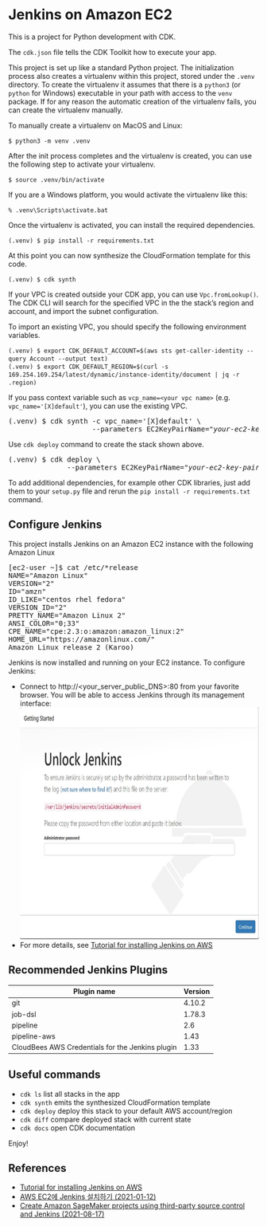 
# Jenkins on Amazon EC2

This is a project for Python development with CDK.

The `cdk.json` file tells the CDK Toolkit how to execute your app.

This project is set up like a standard Python project.  The initialization
process also creates a virtualenv within this project, stored under the `.venv`
directory.  To create the virtualenv it assumes that there is a `python3`
(or `python` for Windows) executable in your path with access to the `venv`
package. If for any reason the automatic creation of the virtualenv fails,
you can create the virtualenv manually.

To manually create a virtualenv on MacOS and Linux:

```
$ python3 -m venv .venv
```

After the init process completes and the virtualenv is created, you can use the following
step to activate your virtualenv.

```
$ source .venv/bin/activate
```

If you are a Windows platform, you would activate the virtualenv like this:

```
% .venv\Scripts\activate.bat
```

Once the virtualenv is activated, you can install the required dependencies.

```
(.venv) $ pip install -r requirements.txt
```

At this point you can now synthesize the CloudFormation template for this code.

```
(.venv) $ cdk synth 
```

If your VPC is created outside your CDK app, you can use `Vpc.fromLookup()`.
The CDK CLI will search for the specified VPC in the the stack’s region and account,
and import the subnet configuration.

To import an existing VPC, you should specify the following environment variables.

```
(.venv) $ export CDK_DEFAULT_ACCOUNT=$(aws sts get-caller-identity --query Account --output text)
(.venv) $ export CDK_DEFAULT_REGION=$(curl -s 169.254.169.254/latest/dynamic/instance-identity/document | jq -r .region)
```

If you pass context variable such as `vcp_name=<your vpc name>` (e.g. `vpc_name='[X]default'`), you can use the existing VPC.

<pre>
(.venv) $ cdk synth -c vpc_name='[X]default' \
                    --parameters EC2KeyPairName="<i>your-ec2-key-pair-name(exclude .pem extension)</i>"
</pre>

Use `cdk deploy` command to create the stack shown above.

<pre>
(.venv) $ cdk deploy \
              --parameters EC2KeyPairName="<i>your-ec2-key-pair-name(exclude .pem extension)</i>"
</pre>

To add additional dependencies, for example other CDK libraries, just add
them to your `setup.py` file and rerun the `pip install -r requirements.txt`
command.

## Configure Jenkins

This project installs Jenkins on an Amazon EC2 instance with the following Amazon Linux
<pre>
[ec2-user ~]$ cat /etc/*release
NAME="Amazon Linux"
VERSION="2"
ID="amzn"
ID_LIKE="centos rhel fedora"
VERSION_ID="2"
PRETTY_NAME="Amazon Linux 2"
ANSI_COLOR="0;33"
CPE_NAME="cpe:2.3:o:amazon:amazon_linux:2"
HOME_URL="https://amazonlinux.com/"
Amazon Linux release 2 (Karoo)
</pre>

Jenkins is now installed and running on your EC2 instance. To configure Jenkins:
 * Connect to http://<your_server_public_DNS>:80 from your favorite browser. You will be able to access Jenkins through its management interface:
   <div>
     <img src="./unlock_jenkins.png", alt with="800" height="465" />
   </div>
 * For more details, see [Tutorial for installing Jenkins on AWS](https://www.jenkins.io/doc/tutorials/tutorial-for-installing-jenkins-on-AWS/#configure-jenkins)

## Recommended Jenkins Plugins

| Plugin name | Version |
|-------------|---------|
| git | 4.10.2 |
| job-dsl | 1.78.3 |
| pipeline | 2.6 |
| pipeline-aws | 1.43 |
| CloudBees AWS Credentials for the Jenkins plugin | 1.33 |

## Useful commands

 * `cdk ls`          list all stacks in the app
 * `cdk synth`       emits the synthesized CloudFormation template
 * `cdk deploy`      deploy this stack to your default AWS account/region
 * `cdk diff`        compare deployed stack with current state
 * `cdk docs`        open CDK documentation

Enjoy!

## References

 * [Tutorial for installing Jenkins on AWS](https://www.jenkins.io/doc/tutorials/tutorial-for-installing-jenkins-on-AWS/#configure-jenkins)
 * [AWS EC2에 Jenkins 설치하기 (2021-01-12)](https://velog.io/@yundleyundle/AWS-EC2%EC%97%90-Jenkins-%EC%84%A4%EC%B9%98%ED%95%98%EA%B8%B0)
 * [Create Amazon SageMaker projects using third-party source control and Jenkins (2021-08-17)](https://aws.amazon.com/blogs/machine-learning/create-amazon-sagemaker-projects-using-third-party-source-control-and-jenkins/)

